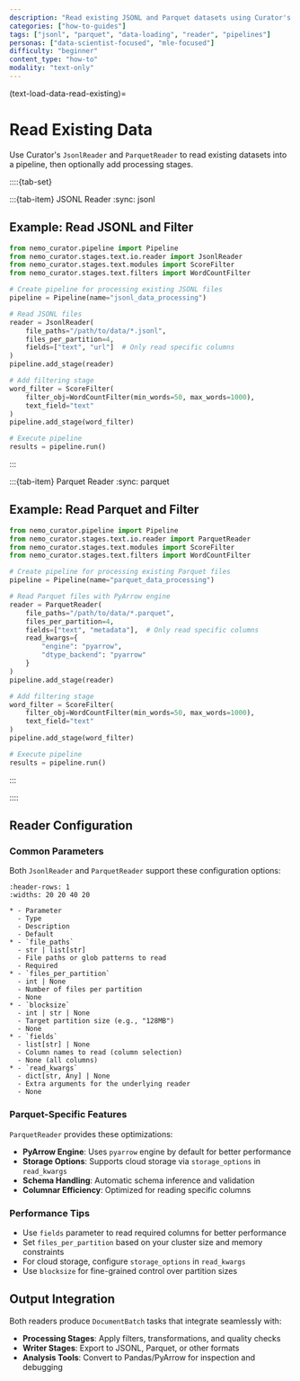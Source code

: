 ```yaml
---
description: "Read existing JSONL and Parquet datasets using Curator's reader stages."
categories: ["how-to-guides"]
tags: ["jsonl", "parquet", "data-loading", "reader", "pipelines"]
personas: ["data-scientist-focused", "mle-focused"]
difficulty: "beginner"
content_type: "how-to"
modality: "text-only"
---
```


(text-load-data-read-existing)=

# Read Existing Data

Use Curator's `JsonlReader` and `ParquetReader` to read existing datasets into a pipeline, then optionally add processing stages.

::::{tab-set}

:::{tab-item} JSONL Reader
:sync: jsonl

## Example: Read JSONL and Filter

```python
from nemo_curator.pipeline import Pipeline
from nemo_curator.stages.text.io.reader import JsonlReader
from nemo_curator.stages.text.modules import ScoreFilter
from nemo_curator.stages.text.filters import WordCountFilter

# Create pipeline for processing existing JSONL files
pipeline = Pipeline(name="jsonl_data_processing")

# Read JSONL files
reader = JsonlReader(
    file_paths="/path/to/data/*.jsonl",
    files_per_partition=4,
    fields=["text", "url"]  # Only read specific columns
)
pipeline.add_stage(reader)

# Add filtering stage
word_filter = ScoreFilter(
    filter_obj=WordCountFilter(min_words=50, max_words=1000),
    text_field="text"
)
pipeline.add_stage(word_filter)

# Execute pipeline
results = pipeline.run()
```

:::

:::{tab-item} Parquet Reader
:sync: parquet

## Example: Read Parquet and Filter

```python
from nemo_curator.pipeline import Pipeline
from nemo_curator.stages.text.io.reader import ParquetReader
from nemo_curator.stages.text.modules import ScoreFilter
from nemo_curator.stages.text.filters import WordCountFilter

# Create pipeline for processing existing Parquet files
pipeline = Pipeline(name="parquet_data_processing")

# Read Parquet files with PyArrow engine
reader = ParquetReader(
    file_paths="/path/to/data/*.parquet",
    files_per_partition=4,
    fields=["text", "metadata"],  # Only read specific columns
    read_kwargs={
        "engine": "pyarrow",
        "dtype_backend": "pyarrow"
    }
)
pipeline.add_stage(reader)

# Add filtering stage
word_filter = ScoreFilter(
    filter_obj=WordCountFilter(min_words=50, max_words=1000),
    text_field="text"
)
pipeline.add_stage(word_filter)

# Execute pipeline
results = pipeline.run()
```

:::

::::

## Reader Configuration

### Common Parameters

Both `JsonlReader` and `ParquetReader` support these configuration options:

```{list-table}
:header-rows: 1
:widths: 20 20 40 20

* - Parameter
  - Type
  - Description
  - Default
* - `file_paths`
  - str | list[str]
  - File paths or glob patterns to read
  - Required
* - `files_per_partition`
  - int | None
  - Number of files per partition
  - None
* - `blocksize`
  - int | str | None
  - Target partition size (e.g., "128MB")
  - None
* - `fields`
  - list[str] | None
  - Column names to read (column selection)
  - None (all columns)
* - `read_kwargs`
  - dict[str, Any] | None
  - Extra arguments for the underlying reader
  - None
```

### Parquet-Specific Features

`ParquetReader` provides these optimizations:

- **PyArrow Engine**: Uses `pyarrow` engine by default for better performance
- **Storage Options**: Supports cloud storage via `storage_options` in `read_kwargs`
- **Schema Handling**: Automatic schema inference and validation
- **Columnar Efficiency**: Optimized for reading specific columns

### Performance Tips

- Use `fields` parameter to read required columns for better performance
- Set `files_per_partition` based on your cluster size and memory constraints
- For cloud storage, configure `storage_options` in `read_kwargs`
- Use `blocksize` for fine-grained control over partition sizes

## Output Integration

Both readers produce `DocumentBatch` tasks that integrate seamlessly with:

- **Processing Stages**: Apply filters, transformations, and quality checks
- **Writer Stages**: Export to JSONL, Parquet, or other formats
- **Analysis Tools**: Convert to Pandas/PyArrow for inspection and debugging
